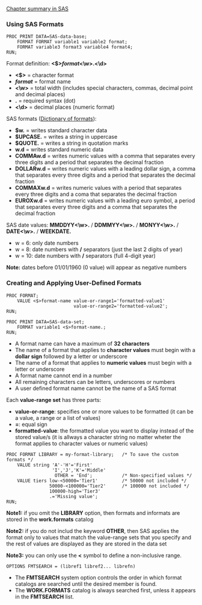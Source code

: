[Chapter summary in SAS](https://support.sas.com/edu/OLTRN/ECPRG193/m416/m416_3_a_sum.htm)

### Using SAS Formats

```
PROC PRINT DATA=SAS-data-base;
    FORMAT FORMAT variable1 variable2 format;
    FORMAT variable3 format3 variable4 format4;
RUN;
```

Format definition: **<\$>*format*<\w>.<\d>**

* **<\$>** = character format
* ***format*** = format name
* **<\w>** = total width (includes special characters, commas, decimal point and decimal places)
* **.** = required syntax (dot)
* **<\d>** = decimal places (numeric format)

SAS formats ([Dictionary of formats](http://support.sas.com/documentation/cdl/en/leforinforref/64790/HTML/default/viewer.htm#p0z62k899n6a7wn1r5in6q5253v1.htm)):

* **\$w.** = writes standard character data
* **\$UPCASE.** = writes a string in uppercase
* **\$QUOTE.** = writes a string in quotation marks 
* **w.d** = writes standard numeric data
* **COMMAw.d** = writes numeric values with a comma that separates every three digits and a period that separates the decimal fraction
* **DOLLARw.d** = writes numeric values with a leading dollar sign, a comma that separates every three digits and a period that separates the decimal fraction
* **COMMAXw.d** = writes numeric values with a period that separates every three digits and a coma that separates the decimal fraction
* **EUROXw.d** = writes numeric values with a leading euro symbol, a period that separates every three digits and a comma that separates the decimal fraction

SAS date values: **MMDDYY<\w>.** / **DDMMYY<\w>.** / **MONYY<\w>.** / **DATE<\w>.** / **WEEKDATE.**
* w = 6: only date numbers
* w = 8: date numbers with **/** separators (just the last 2 digits of year)
* w = 10: date numbers with **/** separators (full 4-digit year)

**Note:** dates before 01/01/1960 (0 value) will appear as negative numbers

### Creating and Applying User-Defined Formats

```
PROC FORMAT;
	VALUE <$>format-name value-or-range1='formatted-value1'
                         value-or-range2='formatted-value2';
RUN;
```

```
PROC PRINT DATA=SAS-data-set;
    FORMAT variable1 <$>format-name.;
RUN;
```

* A format name can have a maximum of **32 characters**
* The name of a format that applies to **character values** must begin with a **dollar sign** followed by a letter or underscore
* The name of a format that applies to **numeric values** must begin with a letter or underscore
* A format name cannot end in a number
* All remaining characters can be letters, underscores or numbers
* A user defined format name cannot be the name of a SAS format

Each **value-range set** has three parts:

* **value-or-range**: specifies one or more values to be formatted (it can be a value, a range or a list of values)
* **=**: equal sign
* **formatted-value**: the formatted value you want to display instead of the stored value/s (it is allways a character string no matter wheter the format applies to character values or numeric values)

```
PROC FORMAT LIBRARY = my-format-library;   /* To save the custom formats */
    VALUE string 'A'-'H'='First'
                 'I','J','K'='Middle'
                  OTHER = 'End';           /* Non-specified values */
    VALUE tiers low-<50000='Tier1'         /* 50000 not included */
                50000-<100000='Tier2'      /* 100000 not included */
                100000-high='Tier3'
                .='Missing value';
RUN;
```

**Note1:** if you omit the **LIBRARY** option, then formats and informats are stored in the **work.formats** catalog

**Note2:** if you do not includ the keyword **OTHER**, then SAS applies the format only to values that match the value-range sets that you specify and the rest of values are displayed as they are stored in the data set

**Note3:** you can only use the **<** symbol to define a non-inclusive range.

```
OPTIONS FMTSEARCH = (libref1 libref2... librefn)
```

* The **FMTSEARCH** system option controls the order in which format catalogs are searched until the desired member is found.
* The **WORK.FORMATS** catalog is always searched first, unless it appears in the **FMTSEARCH** list.
